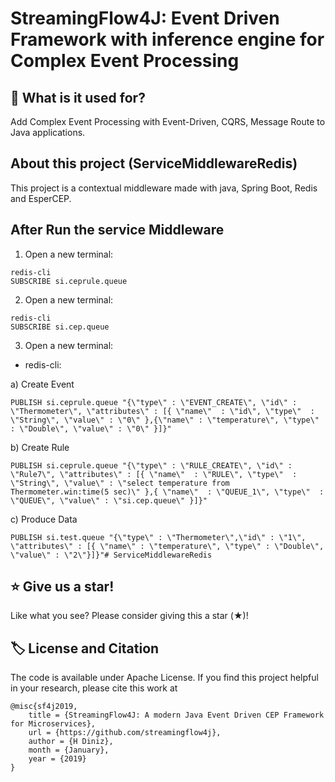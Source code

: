 # StreamingFlow4J: Event Driven Framework with inference engine for Complex Event Processing

## 🤔 What is it used for? 
Add Complex Event Processing with Event-Driven, CQRS, Message Route to Java applications.

## About this project (ServiceMiddlewareRedis)
This project is a contextual middleware made with java, Spring Boot, Redis and EsperCEP.

## After Run the service Middleware
1. Open a new terminal: 
```
redis-cli
SUBSCRIBE si.ceprule.queue
```
2. Open a new terminal: 
```
redis-cli
SUBSCRIBE si.cep.queue
```
3. Open a new terminal:
   
- redis-cli:
  
a) Create Event
```
PUBLISH si.ceprule.queue "{\"type\" : \"EVENT_CREATE\", \"id\" : \"Thermometer\", \"attributes\" : [{ \"name\"  : \"id\", \"type\"  : \"String\", \"value\" : \"0\" },{\"name\" : \"temperature\", \"type\"  : \"Double\", \"value\" : \"0\" }]}"
```
b) Create Rule
```
PUBLISH si.ceprule.queue "{\"type\" : \"RULE_CREATE\", \"id\" : \"Rule7\", \"attributes\" : [{ \"name\"  : \"RULE\", \"type\"  : \"String\", \"value\" : \"select temperature from Thermometer.win:time(5 sec)\" },{ \"name\"  : \"QUEUE_1\", \"type\"  : \"QUEUE\", \"value\" : \"si.cep.queue\" }]}"
```
c) Produce Data 
```
PUBLISH si.test.queue "{\"type\" : \"Thermometer\",\"id\" : \"1\", \"attributes\" : [{ \"name\" : \"temperature\", \"type\" : \"Double\", \"value\" : \"2\"}]}"# ServiceMiddlewareRedis
```

## ⭐ Give us a star!

Like what you see? Please consider giving this a star (★)!

## 🏷️ License and Citation

The code is available under Apache License.
If you find this project helpful in your research, please cite this work at

```
@misc{sf4j2019,
    title = {StreamingFlow4J: A modern Java Event Driven CEP Framework for Microservices},
    url = {https://github.com/streamingflow4j},
    author = {H Diniz},
    month = {January},
    year = {2019}
}
```
